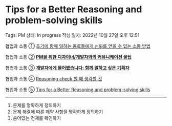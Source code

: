 # Tips for a Better Reasoning and problem-solving skills

Tags: PM
상태: In progress
작성 일자: 2022년 10월 27일 오후 12:51

협업과 소통 ① [초기에 함께 일하는 동료들에게 신뢰를 얻을 수 있는 소통 방법](%E1%84%8E%E1%85%A9%E1%84%80%E1%85%B5%E1%84%8B%E1%85%A6%20%E1%84%92%E1%85%A1%E1%86%B7%E1%84%81%E1%85%A6%20%E1%84%8B%E1%85%B5%E1%86%AF%E1%84%92%E1%85%A1%E1%84%82%E1%85%B3%E1%86%AB%20%E1%84%83%E1%85%A9%E1%86%BC%E1%84%85%E1%85%AD%E1%84%83%E1%85%B3%E1%86%AF%E1%84%8B%E1%85%A6%E1%84%80%E1%85%A6%20%E1%84%89%E1%85%B5%E1%86%AB%E1%84%85%E1%85%AC%E1%84%85%E1%85%B3%E1%86%AF%20%E1%84%8B%E1%85%A5%E1%86%AE%E1%84%8B%E1%85%B3%E1%86%AF%206950e08cdcc44102a3de4c3b1a20e346.md) 

협업과 소통 ② [**PM을 위한 디자이너/개발자와의 커뮤니케이션 꿀팁**](PM%E1%84%8B%E1%85%B3%E1%86%AF%20%E1%84%8B%E1%85%B1%E1%84%92%E1%85%A1%E1%86%AB%20%E1%84%83%E1%85%B5%E1%84%8C%E1%85%A1%E1%84%8B%E1%85%B5%E1%84%82%E1%85%A5%20%E1%84%80%E1%85%A2%E1%84%87%E1%85%A1%E1%86%AF%E1%84%8C%E1%85%A1%E1%84%8B%E1%85%AA%E1%84%8B%E1%85%B4%20%E1%84%8F%E1%85%A5%E1%84%86%E1%85%B2%E1%84%82%E1%85%B5%E1%84%8F%E1%85%A6%E1%84%8B%E1%85%B5%E1%84%89%E1%85%A7%E1%86%AB%20%E1%84%81%E1%85%AE%E1%86%AF%20e9d578bc86834b0192a139a31b90dc3a.md) 

협업과 소통 ③ [**개발자에게 물어봤습니다: 함께 일하고 싶은 기획자**](%E1%84%80%E1%85%A2%E1%84%87%E1%85%A1%E1%86%AF%E1%84%8C%E1%85%A1%E1%84%8B%E1%85%A6%E1%84%80%E1%85%A6%20%E1%84%86%E1%85%AE%E1%86%AF%E1%84%8B%E1%85%A5%E1%84%87%E1%85%AA%E1%86%BB%E1%84%89%E1%85%B3%E1%86%B8%E1%84%82%E1%85%B5%E1%84%83%E1%85%A1%20%E1%84%92%E1%85%A1%E1%86%B7%E1%84%81%E1%85%A6%20%E1%84%8B%E1%85%B5%E1%86%AF%E1%84%92%E1%85%A1%E1%84%80%E1%85%A9%20%E1%84%89%E1%85%B5%E1%87%81%E1%84%8B%E1%85%B3%E1%86%AB%20%E1%84%80%20cbb2939a6f4441a8a949cf79dbb18112.md) 

협업과 소통 ④ [Reasoning check 할 때 생각할 것](Reasoning%20check%20%E1%84%92%E1%85%A1%E1%86%AF%20%E1%84%84%E1%85%A2%20%E1%84%89%E1%85%A2%E1%86%BC%E1%84%80%E1%85%A1%E1%86%A8%E1%84%92%E1%85%A1%E1%86%AF%20%E1%84%80%E1%85%A5%E1%86%BA%20377fbafe074741d99d5e53fcc2c8e3ad.md) 

협업과 소통 ⑤ [Tips for a Better Reasoning and problem-solving skills ](Tips%20for%20a%20Better%20Reasoning%20and%20problem-solving%20sk%2034f94790ca96400c987bf456ed65abd7.md) 

---

1. 문제를 명확하게 정의하기
2. 문제 해결에 따른 제약 사항을 명확하게 정의하기
3. 숨어있는 전제를 확인하기